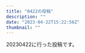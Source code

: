 ```yaml
---
title: "0422の投稿"
description: ""
date: "2023-04-22T15:22:56Z"
thumbnail: ""
---
```

20230422に行った投稿です。
<!--more-->
